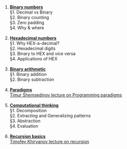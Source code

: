<ol>

<li><b><a href="https://hyperskill.org/learn/step/5544">Binary numbers</a></b></li>
§1. Decimal vs Binary</br>
§2. Binary counting</br>
§3. Zero padding</br>
§4. Why & where</br></br>

<li><b><a href="https://hyperskill.org/learn/step/8788">Hexadecimal numbers</a></b></li>
§1. Why HEX-a-decimal?</br>
§2. Hexadecimal digits</br>
§3. Binary to HEX and vice versa</br>
§4. Applications of HEX</br></br>

<li><b><a href="https://hyperskill.org/learn/step/19917">Binary arithmetic</a></b></li>
§1. Binary addition</br>
§2. Binary subtraction</br></br>

<li><b><a href="https://hyperskill.org/learn/step/15860">Paradigms</a></b></li>
<a href="">Timur Shemsedinov lecture on Programming paradigms</a></br></br>

<li><b><a href="https://hyperskill.org/learn/step/8745">Сomputational thinking</a></b></li>
§1. Decomposition</br>
§2. Extracting and Generalizing patterns</br>
§3. Abstraction</br>
§4. Evaluation</br></br>

<li><b><a href="https://hyperskill.org/learn/step/5984">Recursion basics</a></b></li>
<a href="https://www.youtube.com/watch?v=NOaSY5pJmyc">Timofey Khiryanov lecture on recursion</a>

